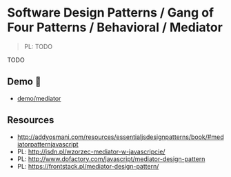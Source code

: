 # Software Design Patterns / Gang of Four Patterns / Behavioral / Mediator

> PL: TODO

TODO

## Demo 🎉

* <a href="./demo/mediator/">demo/mediator</a>

## Resources

* <http://addyosmani.com/resources/essentialjsdesignpatterns/book/#mediatorpatternjavascript>
* PL: <http://jsdn.pl/wzorzec-mediator-w-javascripcie/>
* PL: <http://www.dofactory.com/javascript/mediator-design-pattern>
* PL: <https://frontstack.pl/mediator-design-pattern/>
